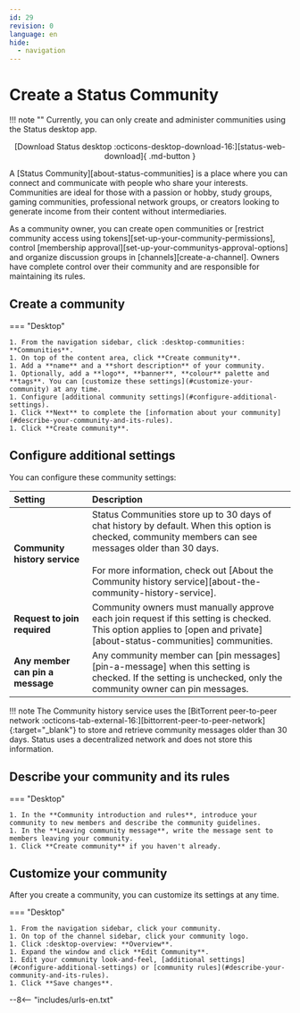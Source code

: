 ```yaml
---
id: 29
revision: 0
language: en
hide:
  - navigation
---
```


# Create a Status Community

!!! note ""
    Currently, you can only create and administer communities using the Status desktop app.</br><p style="text-align: center;">[Download Status desktop :octicons-desktop-download-16:][status-web-download]{ .md-button }

A [Status Community][about-status-communities] is a place where you can connect and communicate with people who share your interests. Communities are ideal for those with a passion or hobby, study groups, gaming communities, professional network groups, or creators looking to generate income from their content without intermediaries.

As a community owner, you can create open communities or [restrict community access using tokens][set-up-your-community-permissions], control [membership approval][set-up-your-communitys-approval-options] and organize discussion groups in [channels][create-a-channel]. Owners have complete control over their community and are responsible for maintaining its rules.

## Create a community

=== "Desktop"

    1. From the navigation sidebar, click :desktop-communities: **Communities**.
    1. On top of the content area, click **Create community**.
    1. Add a **name** and a **short description** of your community.
    1. Optionally, add a **logo**, **banner**, **colour** palette and **tags**. You can [customize these settings](#customize-your-community) at any time.
    1. Configure [additional community settings](#configure-additional-settings).
    1. Click **Next** to complete the [information about your community](#describe-your-community-and-its-rules).
    1. Click **Create community**.

## Configure additional settings

You can configure these community settings:

| Setting | Description |
|:---|:---|
| **Community history service** | Status Communities store up to 30 days of chat history by default. When this option is checked, community members can see messages older than 30 days.</br></br>For more information, check out [About the Community history service][about-the-community-history-service].|
| **Request to join required** | Community owners must manually approve each join request if this setting is checked. This option applies to [open and private][about-status-communities] communities. |
| **Any member can pin a message** | Any community member can [pin messages][pin-a-message] when this setting is checked. If the setting is unchecked, only the community owner can pin messages. |

!!! note
    The Community history service uses the [BitTorrent peer-to-peer network :octicons-tab-external-16:][bittorrent-peer-to-peer-network]{:target="_blank"} to store and retrieve community messages older than 30 days. Status uses a decentralized network and does not store this information.

## Describe your community and its rules

=== "Desktop"

    1. In the **Community introduction and rules**, introduce your community to new members and describe the community guidelines.
    1. In the **Leaving community message**, write the message sent to members leaving your community.
    1. Click **Create community** if you haven't already.

## Customize your community

After you create a community, you can customize its settings at any time.

=== "Desktop"

    1. From the navigation sidebar, click your community.
    1. On top of the channel sidebar, click your community logo.
    1. Click :desktop-overview: **Overview**.
    1. Expand the window and click **Edit Community**.
    1. Edit your community look-and-feel, [additional settings](#configure-additional-settings) or [community rules](#describe-your-community-and-its-rules).
    1. Click **Save changes**.

--8<-- "includes/urls-en.txt"
